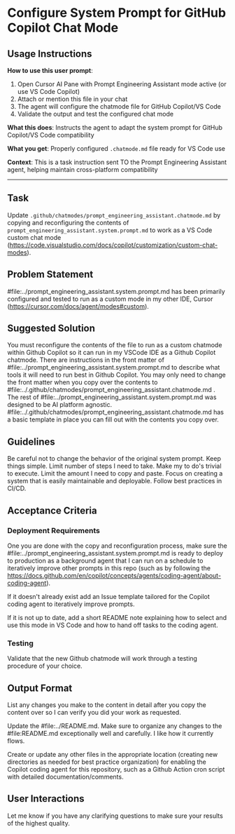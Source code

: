 # Configure System Prompt for GitHub Copilot Chat Mode

## Usage Instructions

**How to use this user prompt**:
1. Open Cursor AI Pane with Prompt Engineering Assistant mode active (or use VS Code Copilot)
2. Attach or mention this file in your chat
3. The agent will configure the chatmode file for GitHub Copilot/VS Code
4. Validate the output and test the configured chat mode

**What this does**: Instructs the agent to adapt the system prompt for GitHub Copilot/VS Code compatibility

**What you get**: Properly configured `.chatmode.md` file ready for VS Code use

**Context**: This is a task instruction sent TO the Prompt Engineering Assistant agent, helping maintain cross-platform compatibility

---

## Task
Update `.github/chatmodes/prompt_engineering_assistant.chatmode.md` by copying and reconfiguring the contents of `prompt_engineering_assistant.system.prompt.md` to work as a VS Code custom chat mode (https://code.visualstudio.com/docs/copilot/customization/custom-chat-modes).

## Problem Statement
#file:../prompt_engineering_assistant.system.prompt.md has been primarily configured and tested to run as a custom mode in my other IDE, Cursor (https://cursor.com/docs/agent/modes#custom).

## Suggested Solution
You must reconfigure the contents of the file to run as a custom chatmode within Github Copilot so it can run in my VSCode IDE as a Github Copilot chatmode. There are instructions in the front matter of #file:../prompt_engineering_assistant.system.prompt.md to describe what tools it will need to run best in Github Copilot. You may only need to change the front matter when you copy over the contents to #file:../.github/chatmodes/prompt_engineering_assistant.chatmode.md . The rest of #file:../prompt_engineering_assistant.system.prompt.md was designed to be AI platform agnostic. #file:../.github/chatmodes/prompt_engineering_assistant.chatmode.md has a basic template in place you can fill out with the contents you copy over. 

## Guidelines
Be careful not to change the behavior of the original system prompt. Keep things simple. Limit number of steps I need to take. Make my to do's trivial to execute. Limit the amount I need to copy and paste. Focus on creating a system that is easily maintainable and deployable. Follow best practices in CI/CD.

## Acceptance Criteria
### Deployment Requirements
One you are done with the copy and reconfiguration process, make sure the #file:../prompt_engineering_assistant.system.prompt.md is ready to deploy to production as a background agent that I can run on a schedule to iteratively improve other prompts in this repo (such as by following the https://docs.github.com/en/copilot/concepts/agents/coding-agent/about-coding-agent).

If it doesn't already exist add an Issue template tailored for the Copilot coding agent to iteratively improve prompts.

If it is not up to date, add a short README note explaining how to select and use this mode in VS Code and how to hand off tasks to the coding agent.

### Testing
Validate that the new Github chatmode will work through a testing procedure of your choice.

## Output Format
List any changes you make to the content in detail after you copy the content over so I can verify you did your work as requested.

Update the #file:../README.md. Make sure to organize any changes to the #file:README.md exceptionally well and carefully. I like how it currently flows.

Create or update any other files in the appropriate location (creating new directories as needed for best practice organization) for enabling the Copilot coding agent for this repository, such as a Github Action cron script with detailed documentation/comments. 

## User Interactions
Let me know if you have any clarifying questions to make sure your results of the highest quality.
